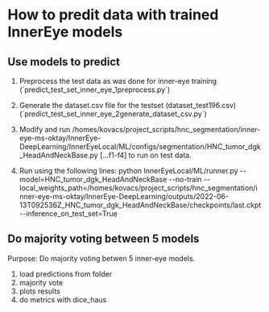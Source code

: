 # How to predit data with trained InnerEye models

## Use models to predict

1) Preprocess the test data as was done for inner-eye training (´predict_test_set_inner_eye_1preprocess.py´)

2) Generate the dataset.csv file for the testset (dataset_test196.csv) (´predict_test_set_inner_eye_2generate_dataset_csv.py´)

3) Modify and run /homes/kovacs/project_scripts/hnc_segmentation/inner-eye-ms-oktay/InnerEye-DeepLearning/InnerEyeLocal/ML/configs/segmentation/HNC_tumor_dgk_HeadAndNeckBase.py [...f1-f4] to run on test data.

4) Run using the following lines: 
python InnerEyeLocal/ML/runner.py --model=HNC_tumor_dgk_HeadAndNeckBase --no-train --local_weights_path=/homes/kovacs/project_scripts/hnc_segmentation/inner-eye-ms-oktay/InnerEye-DeepLearning/outputs/2022-06-13T092536Z_HNC_tumor_dgk_HeadAndNeckBase/checkpoints/last.ckpt --inference_on_test_set=True


## Do majority voting between 5 models

Purpose: Do majority voting betwen 5 inner-eye models.

1) load predictions from folder
2) majority vote
3) plots results
4) do metrics with dice_haus

